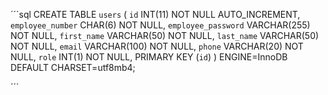 ´´´sql
CREATE TABLE `users` (
`id` INT(11) NOT NULL AUTO_INCREMENT,
`employee_number` CHAR(6) NOT NULL,
`employee_password` VARCHAR(255) NOT NULL,
`first_name` VARCHAR(50) NOT NULL,
`last_name` VARCHAR(50) NOT NULL,
`email` VARCHAR(100) NOT NULL,
`phone` VARCHAR(20) NOT NULL,
`role` INT(1) NOT NULL,
PRIMARY KEY (`id`)
) ENGINE=InnoDB DEFAULT CHARSET=utf8mb4;

´´´
